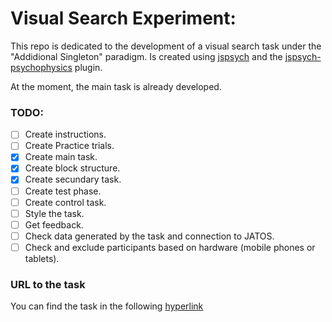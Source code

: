 # Visual Search Experiment:

This repo is dedicated to the development of a visual search task under the "Addidional Singleton" paradigm. Is created using [jspsych](https://www.jspsych.org/7.3/) and the [jspsych-psychophysics](https://jspsychophysics.hes.kyushu-u.ac.jp/) plugin. 

At the moment, the main task is already developed.

### TODO:

- [ ] Create instructions.
- [ ] Create Practice trials.
- [x] Create main task.
- [x] Create block structure.
- [x] Create secundary task.
- [ ] Create test phase.
- [ ] Create control task.
- [ ] Style the task.
- [ ] Get feedback.
- [ ] Check data generated by the task and connection to JATOS.
- [ ] Check and exclude participants based on hardware (mobile phones or tablets).

### URL to the task

You can find the task in the following [hyperlink](https://franfrutos.github.io/Additional_Singleton_jsPsych/)

